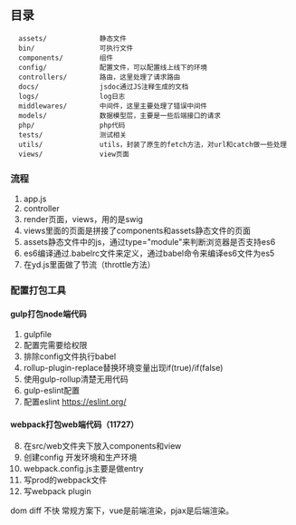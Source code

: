 目录
-------------------

      assets/             静态文件
      bin/                可执行文件
      components/         组件
      config/             配置文件，可以配置线上线下的环境
      controllers/        路由，这里处理了请求路由
      docs/               jsdoc通过JS注释生成的文档
      logs/               log日志
      middlewares/        中间件，这里主要处理了错误中间件
      models/             数据模型层，主要是一些后端接口的请求
      php/                php代码
      tests/              测试相关
      utils/              utils，封装了原生的fetch方法，对url和catch做一些处理
      views/              view页面


### 流程
1. app.js
2. controller
3. render页面，views，用的是swig
4. views里面的页面是拼接了components和assets静态文件的页面
5. assets静态文件中的js，通过type="module"来判断浏览器是否支持es6
6. es6编译通过.babelrc文件来定义，通过babel命令来编译es6文件为es5
7. 在yd.js里面做了节流（throttle方法）

### 配置打包工具
#### gulp打包node端代码
1. gulpfile
2. 配置完需要给权限
3. 排除config文件执行babel
4. rollup-plugin-replace替换环境变量出现if(true)/if(false)
5. 使用gulp-rollup清楚无用代码
6. gulp-eslint配置
7. 配置eslint https://eslint.org/

#### webpack打包web端代码（11727）
8. 在src/web文件夹下放入components和view
9. 创建config 开发环境和生产环境
10. webpack.config.js主要是做entry
11. 写prod的webpack文件
12. 写webpack plugin


dom diff 不快
常规方案下，vue是前端渲染，pjax是后端渲染。
